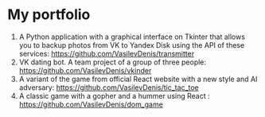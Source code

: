 # My portfolio
1. A Python application with a graphical interface on Tkinter that allows you to backup photos from VK to Yandex Disk using the API of these services: <https://github.com/VasilevDenis/transmitter>
2. VK dating bot. A team project of a group of three people: <https://github.com/VasilevDenis/vkinder>
3. A variant of the game from official React website with a new style and AI adversary: <https://github.com/VasilevDenis/tic_tac_toe>
4. A classic game with a gopher and a hummer using React : <https://github.com/VasilevDenis/dom_game>
